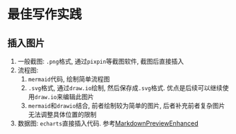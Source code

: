# 最佳写作实践



## 插入图片

1. 一般截图: `.png`格式, 通过`pixpin`等截图软件, 截图后直接插入
2. 流程图: 
    1. `mermaid`代码, 绘制简单流程图
    2. `.svg`格式, 通过`draw.io`绘制, 然后保存成`.svg`格式. 优点是后续可以继续使用`draw.io`来编辑此图片
    3. `mermaid`和`drawio`结合, 前者绘制较为简单的图片, 后者补充前者复杂图片无法调整具体位置的限制
3. 数据图: `echarts`直接插入代码. 参考[MarkdownPreviewEnhanced](../../编辑器/vscode/MarkdownPreviewEnhanced.md)